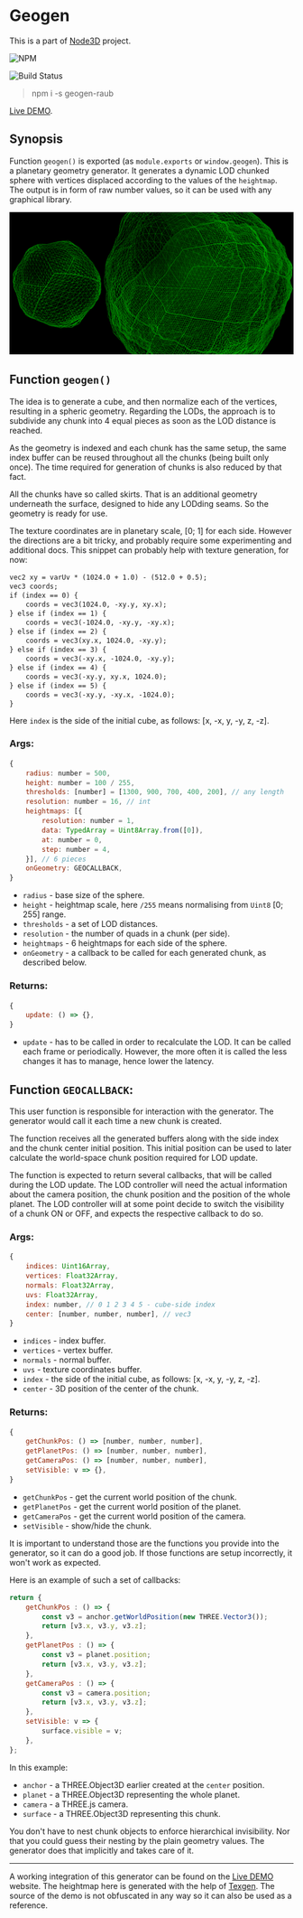 # Geogen

This is a part of [Node3D](https://github.com/node-3d) project.

![NPM](https://nodei.co/npm/geogen-raub.png?compact=true)

![Build Status](https://travis-ci.com/node-3d/geogen-raub.svg?branch=master)

> npm i -s geogen-raub

[Live DEMO](http://gsom.tech/geogen).


## Synopsis

Function `geogen()` is exported (as `module.exports` or `window.geogen`).
This is a planetary geometry generator. It generates a dynamic LOD chunked
sphere with vertices displaced according to the values of the `heightmap`.
The output is in form of raw number values, so it can be used with any
graphical library.

![Example](example.png)


## Function `geogen()`

The idea is to generate a cube, and then normalize each of the vertices, resulting
in a spheric geometry. Regarding the LODs, the approach is to subdivide any chunk
into 4 equal pieces as soon as the LOD distance is reached.

As the geometry is indexed and each chunk has the same setup, the same index buffer
can be reused throughout all the chunks (being built only once).
The time required for generation of chunks is also reduced by that fact.

All the chunks have so called skirts. That is an additional geometry underneath
the surface, designed to hide any LODding seams. So the geometry is ready for use.

The texture coordinates are in planetary scale, [0; 1] for each side. However the
directions are a bit tricky, and probably require some experimenting and additional
docs. This snippet can probably help with texture generation, for now:

```
vec2 xy = varUv * (1024.0 + 1.0) - (512.0 + 0.5);
vec3 coords;
if (index == 0) {
	coords = vec3(1024.0, -xy.y, xy.x);
} else if (index == 1) {
	coords = vec3(-1024.0, -xy.y, -xy.x);
} else if (index == 2) {
	coords = vec3(xy.x, 1024.0, -xy.y);
} else if (index == 3) {
	coords = vec3(-xy.x, -1024.0, -xy.y);
} else if (index == 4) {
	coords = vec3(-xy.y, xy.x, 1024.0);
} else if (index == 5) {
	coords = vec3(-xy.y, -xy.x, -1024.0);
}
```

Here `index` is the side of the initial cube, as follows: [x, -x, y, -y, z, -z].


### Args:

```js
{
	radius: number = 500,
	height: number = 100 / 255,
	thresholds: [number] = [1300, 900, 700, 400, 200], // any length
	resolution: number = 16, // int
	heightmaps: [{
		resolution: number = 1,
		data: TypedArray = Uint8Array.from([0]),
		at: number = 0,
		step: number = 4,
	}], // 6 pieces
	onGeometry: GEOCALLBACK,
}
```

* `radius` - base size of the sphere.
* `height` - heightmap scale, here `/255` means normalising from `Uint8` [0; 255] range.
* `thresholds` - a set of LOD distances.
* `resolution` - the number of quads in a chunk (per side).
* `heightmaps` - 6 heightmaps for each side of the sphere.
* `onGeometry` - a callback to be called for each generated chunk, as described below.


### Returns:

```js
{
	update: () => {},
}
```

* `update` - has to be called in order to recalculate the LOD.
It can be called each frame or periodically.
However, the more often it is called the less changes
it has to manage, hence lower the latency.


## Function `GEOCALLBACK`:

This user function is responsible for interaction with the generator.
The generator would call it each time a new chunk is created.

The function receives all the generated buffers along with the side index and
the chunk center initial position. This initial position can be used to later
calculate the world-space chunk position required for LOD update.

The function is expected to return several callbacks, that will be called during
the LOD update. The LOD controller will need the actual information about the camera
position, the chunk position and the position of the whole planet. The LOD
controller will at some point decide to switch the visibility of a chunk ON or
OFF, and expects the respective callback to do so.

### Args:

```js
{
	indices: Uint16Array,
	vertices: Float32Array,
	normals: Float32Array,
	uvs: Float32Array,
	index: number, // 0 1 2 3 4 5 - cube-side index
	center: [number, number, number], // vec3
}
```

* `indices` - index buffer.
* `vertices` - vertex buffer.
* `normals` - normal buffer.
* `uvs` - texture coordinates buffer.
* `index` - the side of the initial cube, as follows: [x, -x, y, -y, z, -z].
* `center` - 3D position of the center of the chunk.

### Returns:

```js
{
	getChunkPos: () => [number, number, number],
	getPlanetPos: () => [number, number, number],
	getCameraPos: () => [number, number, number],
	setVisible: v => {},
}
```

* `getChunkPos` - get the current world position of the chunk.
* `getPlanetPos` - get the current world position of the planet.
* `getCameraPos` - get the current world position of the camera.
* `setVisible` - show/hide the chunk.

It is important to understand those are the functions you provide into the generator,
so it can do a good job. If those functions are setup incorrectly, it won't work
as expected.

Here is an example of such a set of callbacks:

```js
return {
	getChunkPos : () => {
		const v3 = anchor.getWorldPosition(new THREE.Vector3());
		return [v3.x, v3.y, v3.z];
	},
	getPlanetPos : () => {
		const v3 = planet.position;
		return [v3.x, v3.y, v3.z];
	},
	getCameraPos : () => {
		const v3 = camera.position;
		return [v3.x, v3.y, v3.z];
	},
	setVisible: v => {
		surface.visible = v;
	},
};
```

In this example:

* `anchor` - a THREE.Object3D earlier created at the `center` position.
* `planet` - a THREE.Object3D representing the whole planet.
* `camera` - a THREE.js camera.
* `surface` - a THREE.Object3D representing this chunk.

You don't have to nest chunk objects to enforce hierarchical invisibility.
Nor that you could guess their nesting by the plain geometry values.
The generator does that implicitly and takes care of it.

---

A working integration of this generator can be found on the
[Live DEMO](http://gsom.tech/geogen) website. The heightmap here is generated
with the help of [Texgen](https://github.com/node-3d/texgen-raub). The source
of the demo is not obfuscated in any way so it can also be used as a reference.
